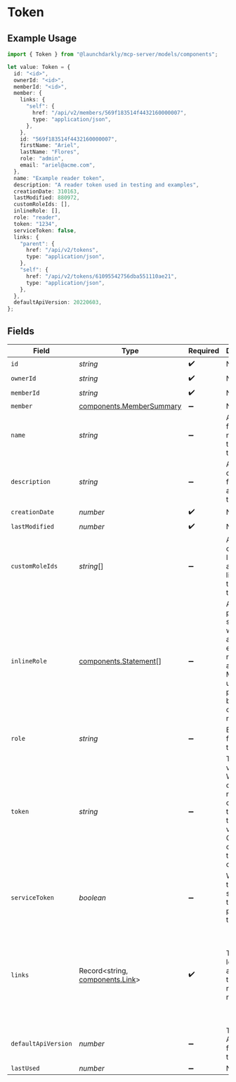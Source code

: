 # Token

## Example Usage

```typescript
import { Token } from "@launchdarkly/mcp-server/models/components";

let value: Token = {
  id: "<id>",
  ownerId: "<id>",
  memberId: "<id>",
  member: {
    links: {
      "self": {
        href: "/api/v2/members/569f183514f4432160000007",
        type: "application/json",
      },
    },
    id: "569f183514f4432160000007",
    firstName: "Ariel",
    lastName: "Flores",
    role: "admin",
    email: "ariel@acme.com",
  },
  name: "Example reader token",
  description: "A reader token used in testing and examples",
  creationDate: 310163,
  lastModified: 880972,
  customRoleIds: [],
  inlineRole: [],
  role: "reader",
  token: "1234",
  serviceToken: false,
  links: {
    "parent": {
      href: "/api/v2/tokens",
      type: "application/json",
    },
    "self": {
      href: "/api/v2/tokens/61095542756dba551110ae21",
      type: "application/json",
    },
  },
  defaultApiVersion: 20220603,
};
```

## Fields

| Field                                                                                                                                                             | Type                                                                                                                                                              | Required                                                                                                                                                          | Description                                                                                                                                                       | Example                                                                                                                                                           |
| ----------------------------------------------------------------------------------------------------------------------------------------------------------------- | ----------------------------------------------------------------------------------------------------------------------------------------------------------------- | ----------------------------------------------------------------------------------------------------------------------------------------------------------------- | ----------------------------------------------------------------------------------------------------------------------------------------------------------------- | ----------------------------------------------------------------------------------------------------------------------------------------------------------------- |
| `id`                                                                                                                                                              | *string*                                                                                                                                                          | :heavy_check_mark:                                                                                                                                                | N/A                                                                                                                                                               |                                                                                                                                                                   |
| `ownerId`                                                                                                                                                         | *string*                                                                                                                                                          | :heavy_check_mark:                                                                                                                                                | N/A                                                                                                                                                               |                                                                                                                                                                   |
| `memberId`                                                                                                                                                        | *string*                                                                                                                                                          | :heavy_check_mark:                                                                                                                                                | N/A                                                                                                                                                               |                                                                                                                                                                   |
| `member`                                                                                                                                                          | [components.MemberSummary](../../models/components/membersummary.md)                                                                                              | :heavy_minus_sign:                                                                                                                                                | N/A                                                                                                                                                               |                                                                                                                                                                   |
| `name`                                                                                                                                                            | *string*                                                                                                                                                          | :heavy_minus_sign:                                                                                                                                                | A human-friendly name for the access token                                                                                                                        | Example reader token                                                                                                                                              |
| `description`                                                                                                                                                     | *string*                                                                                                                                                          | :heavy_minus_sign:                                                                                                                                                | A description for the access token                                                                                                                                | A reader token used in testing and examples                                                                                                                       |
| `creationDate`                                                                                                                                                    | *number*                                                                                                                                                          | :heavy_check_mark:                                                                                                                                                | N/A                                                                                                                                                               |                                                                                                                                                                   |
| `lastModified`                                                                                                                                                    | *number*                                                                                                                                                          | :heavy_check_mark:                                                                                                                                                | N/A                                                                                                                                                               |                                                                                                                                                                   |
| `customRoleIds`                                                                                                                                                   | *string*[]                                                                                                                                                        | :heavy_minus_sign:                                                                                                                                                | A list of custom role IDs to use as access limits for the access token                                                                                            | []                                                                                                                                                                |
| `inlineRole`                                                                                                                                                      | [components.Statement](../../models/components/statement.md)[]                                                                                                    | :heavy_minus_sign:                                                                                                                                                | An array of policy statements, with three attributes: effect, resources, actions. May be used in place of a built-in or custom role.                              | []                                                                                                                                                                |
| `role`                                                                                                                                                            | *string*                                                                                                                                                          | :heavy_minus_sign:                                                                                                                                                | Built-in role for the token                                                                                                                                       | reader                                                                                                                                                            |
| `token`                                                                                                                                                           | *string*                                                                                                                                                          | :heavy_minus_sign:                                                                                                                                                | The token value. When creating or resetting, contains the entire token value. Otherwise, contains the last four characters.                                       | 1234                                                                                                                                                              |
| `serviceToken`                                                                                                                                                    | *boolean*                                                                                                                                                         | :heavy_minus_sign:                                                                                                                                                | Whether this is a service token or a personal token                                                                                                               | false                                                                                                                                                             |
| `links`                                                                                                                                                           | Record<string, [components.Link](../../models/components/link.md)>                                                                                                | :heavy_check_mark:                                                                                                                                                | The location and content type of related resources                                                                                                                | {<br/>"parent": {<br/>"href": "/api/v2/tokens",<br/>"type": "application/json"<br/>},<br/>"self": {<br/>"href": "/api/v2/tokens/61095542756dba551110ae21",<br/>"type": "application/json"<br/>}<br/>} |
| `defaultApiVersion`                                                                                                                                               | *number*                                                                                                                                                          | :heavy_minus_sign:                                                                                                                                                | The default API version for this token                                                                                                                            | 20220603                                                                                                                                                          |
| `lastUsed`                                                                                                                                                        | *number*                                                                                                                                                          | :heavy_minus_sign:                                                                                                                                                | N/A                                                                                                                                                               |                                                                                                                                                                   |